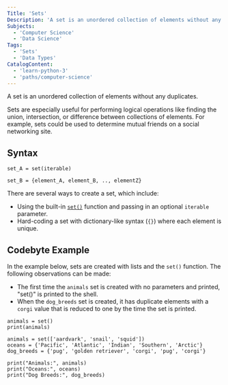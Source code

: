 ```yaml
---
Title: 'Sets'
Description: 'A set is an unordered collection of elements without any duplicates.'
Subjects:
  - 'Computer Science'
  - 'Data Science'
Tags:
  - 'Sets'
  - 'Data Types'
CatalogContent:
  - 'learn-python-3'
  - 'paths/computer-science'
---
```


A set is an unordered collection of elements without any duplicates.

Sets are especially useful for performing logical operations like finding the union, intersection, or difference between collections of elements. For example, sets could be used to determine mutual friends on a social networking site.

## Syntax

```pseudo
set_A = set(iterable)

set_B = {element_A, element_B, .., elementZ}
```

There are several ways to create a set, which include:

- Using the built-in [`set()`](https://www.codecademy.com/resources/docs/python/built-in-functions/set) function and passing in an optional `iterable` parameter.
- Hard-coding a set with dictionary-like syntax (`{}`) where each element is unique.

## Codebyte Example

In the example below, sets are created with lists and the `set()` function. The following observations can be made:

- The first time the `animals` set is created with no parameters and printed, "set()" is printed to the shell.
- When the `dog_breeds` set is created, it has duplicate elements with a `corgi` value that is reduced to one by the time the set is printed.

```codebyte/python
animals = set()
print(animals)

animals = set(['aardvark', 'snail', 'squid'])
oceans = {'Pacific', 'Atlantic', 'Indian', 'Southern', 'Arctic'}
dog_breeds = {'pug', 'golden retriever', 'corgi', 'pug', 'corgi'}

print("Animals:", animals)
print("Oceans:", oceans)
print("Dog Breeds:", dog_breeds)
```
